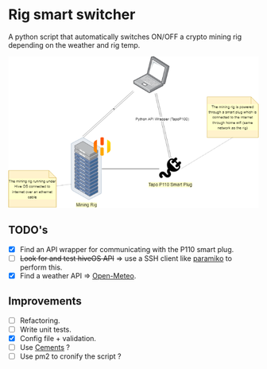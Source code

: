 # Rig smart switcher
A python script that automatically switches ON/OFF a crypto mining rig depending on the weather and rig temp.

![Project's diagram](diagram.png)

## TODO's
- [x] Find an API wrapper for communicating with the P110 smart plug.
- [ ] ~~Look for and test hiveOS API~~ => use a SSH client like [paramiko](https://docs.paramiko.org/en/stable/api/client.html) to perform this.
- [x] Find a weather API => [Open-Meteo](https://open-meteo.com/en).

## Improvements
- [ ] Refactoring.
- [ ] Write unit tests.
- [x] Config file + validation.
- [ ] Use [Cements](https://docs.builtoncement.com/getting-started/beginner-tutorial/part-1-creating-your-first-project) ?
- [ ] Use pm2 to cronify the script ?
